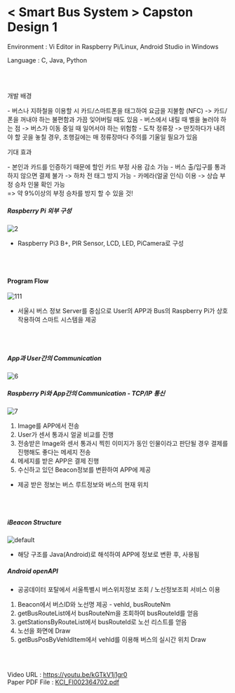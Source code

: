 # < Smart Bus System > Capston Design 1 

<p> Environment : Vi Editor in Raspberry Pi/Linux, Android Studio in Windows </p>
<p> Language : C, Java, Python </p>

<br><br>

<p> 개발 배경 </p>
- 버스나 지하철을 이용할 시 카드/스마트폰을 태그하여 요금을 지불함 (NFC) -> 카드/폰을 꺼내야 하는 불편함과 가끔 잊어버릴 때도 있음
- 버스에서 내릴 때 벨을 눌러야 하는 점 -> 버스가 이동 중일 때 일어서야 하는 위험함
- 도착 정류장 -> 딴짓하다가 내려야 할 곳을 놓칠 경우, 초행길에는 매 정류장마다 주의를 기울일 필요가 있음

<p> 기대 효과 </p> 
- 본인과 카드를 인증하기 때문에 할인 카드 부정 사용 감소 가능
- 버스 출/입구를 통과하지 않으면 결제 불가 -> 하차 전 태그 방지 가능
- 카메라(얼굴 인식) 이용 -> 상습 부정 승차 인물 확인 가능
<br>=> 약 9%이상의 부정 승차를 방지 할 수 있을 것!

##### Raspberry Pi 외부 구성
![2](https://user-images.githubusercontent.com/21214309/48603650-86d38c80-e9ba-11e8-9fb8-0601d586e4f3.JPG)

- Raspberry Pi3 B+, PIR Sensor, LCD, LED, PiCamera로 구성

<br><br>

#### Program Flow
![111](https://user-images.githubusercontent.com/21214309/48603654-876c2300-e9ba-11e8-9f60-4b693bcf7747.JPG)

- 서울시 버스 정보 Server를 중심으로 User의 APP과 Bus의 Raspberry Pi가 상호작용하여 스마트 시스템을 제공

<br><br>

##### App과 User간의 Communication
![6](https://user-images.githubusercontent.com/21214309/48603651-86d38c80-e9ba-11e8-8a95-b9fecb30f258.JPG)

##### Raspberry Pi와 App간의 Communication - TCP/IP 통신
![7](https://user-images.githubusercontent.com/21214309/48603652-86d38c80-e9ba-11e8-8583-2eadd47a2e19.JPG)

1) Image를 APP에서 전송
2) User가 센서 통과시 얼굴 비교를 진행
3) 전송받은 Image와 센서 통과시 찍힌 이미지가 동인 인물이라고 판단될 경우 결제를 진행해도 좋다는 메세지 전송
4) 메세지를 받은 APP은 결제 진행
5) 수신하고 있던 Beacon정보를 변환하여 APP에 제공
  - 제공 받은 정보는 버스 루트정보와 버스의 현재 위치

<br><br>

##### iBeacon Structure
![default](https://user-images.githubusercontent.com/21214309/48603648-863af600-e9ba-11e8-8351-f012c6551407.JPG)

- 해당 구조를 Java(Android)로 해석하여 APP에 정보로 변환 후, 사용됨 <br>

##### Android openAPI
- 공공데이터 포탈에서 서울특별시 버스위치정보 조회 / 노선정보조회 서비스 이용
1) Beacon에서 버스ID와 노선명 제공 - vehId, busRouteNm
2) getBusRouteList에서 busRouteNm을 조회하여 busRouteId를 얻음
3) getStationsByRouteList에서 busRouteId로 노선 리스트를 얻음
4) 노선을 화면에 Draw
5) getBusPosByVehIdItem에서 vehId를 이용해 버스의 실시간 위치 Draw

<br><br>

Video URL : https://youtu.be/kGTkV1j1gr0 <br>
Paper PDF File : [KCI_FI002364702.pdf](https://github.com/YouMinJung/SmartBusSystem/files/2588253/KCI_FI002364702.pdf)





